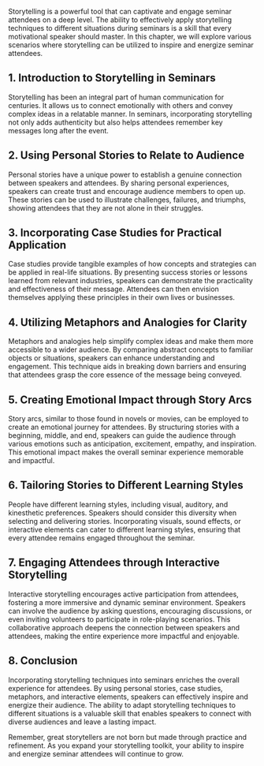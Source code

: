 
Storytelling is a powerful tool that can captivate and engage seminar attendees on a deep level. The ability to effectively apply storytelling techniques to different situations during seminars is a skill that every motivational speaker should master. In this chapter, we will explore various scenarios where storytelling can be utilized to inspire and energize seminar attendees.

1\. Introduction to Storytelling in Seminars
-------------------------------------------

Storytelling has been an integral part of human communication for centuries. It allows us to connect emotionally with others and convey complex ideas in a relatable manner. In seminars, incorporating storytelling not only adds authenticity but also helps attendees remember key messages long after the event.

2\. Using Personal Stories to Relate to Audience
-----------------------------------------------

Personal stories have a unique power to establish a genuine connection between speakers and attendees. By sharing personal experiences, speakers can create trust and encourage audience members to open up. These stories can be used to illustrate challenges, failures, and triumphs, showing attendees that they are not alone in their struggles.

3\. Incorporating Case Studies for Practical Application
-------------------------------------------------------

Case studies provide tangible examples of how concepts and strategies can be applied in real-life situations. By presenting success stories or lessons learned from relevant industries, speakers can demonstrate the practicality and effectiveness of their message. Attendees can then envision themselves applying these principles in their own lives or businesses.

4\. Utilizing Metaphors and Analogies for Clarity
------------------------------------------------

Metaphors and analogies help simplify complex ideas and make them more accessible to a wider audience. By comparing abstract concepts to familiar objects or situations, speakers can enhance understanding and engagement. This technique aids in breaking down barriers and ensuring that attendees grasp the core essence of the message being conveyed.

5\. Creating Emotional Impact through Story Arcs
-----------------------------------------------

Story arcs, similar to those found in novels or movies, can be employed to create an emotional journey for attendees. By structuring stories with a beginning, middle, and end, speakers can guide the audience through various emotions such as anticipation, excitement, empathy, and inspiration. This emotional impact makes the overall seminar experience memorable and impactful.

6\. Tailoring Stories to Different Learning Styles
-------------------------------------------------

People have different learning styles, including visual, auditory, and kinesthetic preferences. Speakers should consider this diversity when selecting and delivering stories. Incorporating visuals, sound effects, or interactive elements can cater to different learning styles, ensuring that every attendee remains engaged throughout the seminar.

7\. Engaging Attendees through Interactive Storytelling
------------------------------------------------------

Interactive storytelling encourages active participation from attendees, fostering a more immersive and dynamic seminar environment. Speakers can involve the audience by asking questions, encouraging discussions, or even inviting volunteers to participate in role-playing scenarios. This collaborative approach deepens the connection between speakers and attendees, making the entire experience more impactful and enjoyable.

8\. Conclusion
-------------

Incorporating storytelling techniques into seminars enriches the overall experience for attendees. By using personal stories, case studies, metaphors, and interactive elements, speakers can effectively inspire and energize their audience. The ability to adapt storytelling techniques to different situations is a valuable skill that enables speakers to connect with diverse audiences and leave a lasting impact.

Remember, great storytellers are not born but made through practice and refinement. As you expand your storytelling toolkit, your ability to inspire and energize seminar attendees will continue to grow.
